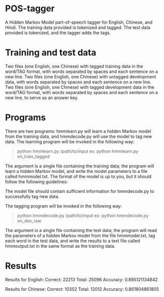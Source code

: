 # POS-tagger
A Hidden Markov Model part-of-speech tagger for English, Chinese, and Hindi. The training data provided is tokenized and tagged. The test data provided is tokenized, and the tagger adds the tags. 

# Training and test data
Two files (one English, one Chinese) with tagged training data in the word/TAG format, with words separated by spaces and each sentence on a new line. 
Two files (one English, one Chinese) with untagged development data, with words separated by spaces and each sentence on a new line.
Two files (one English, one Chinese) with tagged development data in the word/TAG format, with words separated by spaces and each sentence on a new line, to serve as an answer key.

# Programs
There are two programs: hmmlearn.py will learn a hidden Markov model from the training data, and hmmdecode.py will use the model to tag new data. The learning program will be invoked in the following way:

> python hmmlearn.py /path/to/input
ex:
> python hmmlearn.py en_train_tagged

The argument is a single file containing the training data; the program will learn a hidden Markov model, and write the model parameters to a file called hmmmodel.txt. The format of the model is up to you, but it should follow the following guidelines:

The model file should contain sufficient information for hmmdecode.py to successfully tag new data.

The tagging program will be invoked in the following way:

> python hmmdecode.py /path/to/input
ex:
> python hmmdecode.py en_dev_raw

The argument is a single file containing the test data; the program will read the parameters of a hidden Markov model from the file hmmmodel.txt, tag each word in the test data, and write the results to a text file called hmmoutput.txt in the same format as the training data.

# Results
Results for English:
Correct: 22213
Total: 25096
Accuracy: 0.885121134842

Results for Chinese:
Correct: 10352
Total: 12012
Accuracy: 0.861804861805
